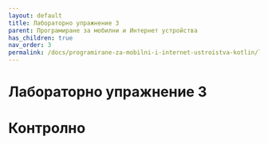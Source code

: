 ```yaml
---
layout: default
title: Лабораторно упражнение 3
parent: Програмиране за мобилни и Интернет устройства
has_children: true
nav_order: 3
permalink: /docs/programirane-za-mobilni-i-internet-ustroistva-kotlin/laboratorno-uprazhnenie-3
---
```


# Лабораторно упражнение 3

# Контролно
